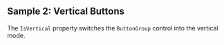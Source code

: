 ## Sample 2: Vertical Buttons

The `IsVertical` property switches the `ButtonGroup` control into the vertical mode.